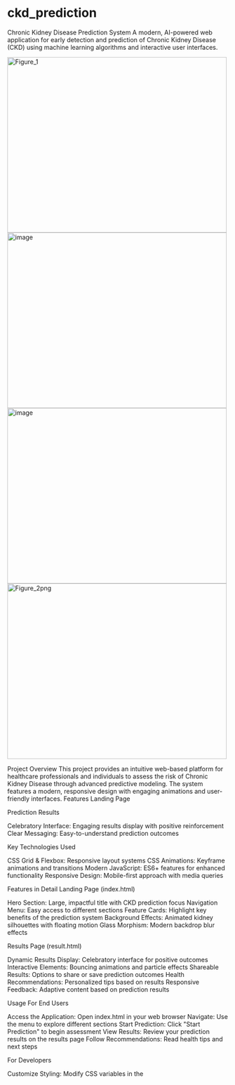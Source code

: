 # ckd_prediction
Chronic Kidney Disease Prediction System
A modern, AI-powered web application for early detection and prediction of Chronic Kidney Disease (CKD) using machine learning algorithms and interactive user interfaces.


<img width="500" height="400" alt="Figure_1" src="https://github.com/user-attachments/assets/b874a793-2590-475d-b3b7-7793bea7273a" />
<img width="500" height="400" alt="image" src="https://github.com/user-attachments/assets/ad91ff3c-15e6-4c36-846c-071939c30bb3" />
<img width="500" height="400" alt="image" src="https://github.com/user-attachments/assets/537ca13c-079a-4fc0-a278-0a44e511a445" />
<img width="500" height="400" alt="Figure_2png" src="https://github.com/user-attachments/assets/ac1e743b-b65d-47ff-a22c-0bd6bdc6b4a3" />


 
 Project Overview
This project provides an intuitive web-based platform for healthcare professionals and individuals to assess the risk of Chronic Kidney Disease through advanced predictive modeling. The system features a modern, responsive design with engaging animations and user-friendly interfaces.
 Features
 Landing Page

 Prediction Results

Celebratory Interface: Engaging results display with positive reinforcement
Clear Messaging: Easy-to-understand prediction outcomes

Key Technologies Used

CSS Grid & Flexbox: Responsive layout systems
CSS Animations: Keyframe animations and transitions
Modern JavaScript: ES6+ features for enhanced functionality
Responsive Design: Mobile-first approach with media queries

 Features in Detail
Landing Page (index.html)

Hero Section: Large, impactful title with CKD prediction focus
Navigation Menu: Easy access to different sections
Feature Cards: Highlight key benefits of the prediction system
Background Effects: Animated kidney silhouettes with floating motion
Glass Morphism: Modern backdrop blur effects

Results Page (result.html)

Dynamic Results Display: Celebratory interface for positive outcomes
Interactive Elements: Bouncing animations and particle effects
Shareable Results: Options to share or save prediction outcomes
Health Recommendations: Personalized tips based on results
Responsive Feedback: Adaptive content based on prediction results



 Usage
For End Users

Access the Application: Open index.html in your web browser
Navigate: Use the menu to explore different sections
Start Prediction: Click "Start Prediction" to begin assessment
View Results: Review your prediction results on the results page
Follow Recommendations: Read health tips and next steps

For Developers

Customize Styling: Modify CSS variables in the <style> sections
Add Features: Extend JavaScript functionality as needed
Integrate Backend: Connect to machine learning APIs or databases
Enhance Animations: Add more interactive elements or transitions

 Future Enhancements
Planned Features

 Backend Integration: Connect to ML models for real predictions
 User Authentication: Login/signup functionality
 Data Visualization: Charts and graphs for health metrics
 Multi-language Support: Internationalization
 Progressive Web App: Offline functionality and app-like experience
 Print Reports: Generate PDF reports of predictions

Technical Improvements

 Form Validation: Comprehensive input validation
 API Integration: RESTful API for predictions
 Database Storage: User data and prediction history
 Advanced Analytics: Detailed health insights and trends
